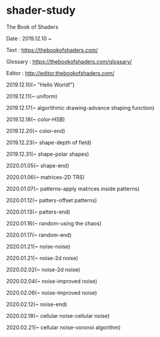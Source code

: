 # shader-study
The Book of Shaders


Date : 2019.12.10 ~

Text : https://thebookofshaders.com/

Glossary : https://thebookofshaders.com/glossary/

Editor : http://editor.thebookofshaders.com/

2019.12.10(~ "Hello World!")

2019.12.11(~ uniform)

2019.12.17(~ algorithmic drawing-advance shaping function)

2019.12.18(~ color-HSB)

2019.12.20(~ color-end)

2019.12.23(~ shape-depth of field)

2019.12.31(~ shape-polar shapes)

2020.01.05(~ shape-end)

2020.01.06(~ matrices-2D TRS)

2020.01.07(~ patterns-apply matrices inside patterns)

2020.01.12(~ patters-offset patterns)

2020.01.13(~ patters-end)

2020.01.16(~ random-using the chaos)

2020.01.17(~ random-end)

2020.01.21(~ noise-noise)

2020.01.21(~ noise-2d noise)

2020.02.02(~ noise-2d noise)

2020.02.04(~ noise-improved noise)

2020.02.06(~ noise-improved noise)

2020.02.12(~ noise-end)

2020.02.18(~ cellular noise-cellular noise)

2020.02.21(~ cellular noise-voronoi algorithm)